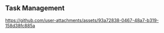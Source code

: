 ## Task Management

https://github.com/user-attachments/assets/93a72838-0467-48a7-b319-158d38fc885a
